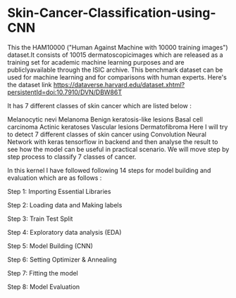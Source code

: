 # Skin-Cancer-Classification-using-CNN
This the HAM10000 ("Human Against Machine with 10000 training images") dataset.It consists of 10015 dermatoscopicimages which are released as a training set for academic machine learning purposes and are publiclyavailable through the ISIC archive. This benchmark dataset can be used for machine learning and for comparisons with human experts.
Here's the dataset link https://dataverse.harvard.edu/dataset.xhtml?persistentId=doi:10.7910/DVN/DBW86T

It has 7 different classes of skin cancer which are listed below :

Melanocytic nevi
Melanoma
Benign keratosis-like lesions
Basal cell carcinoma
Actinic keratoses
Vascular lesions
Dermatofibroma
Here I will try to detect 7 different classes of skin cancer using Convolution Neural Network with keras tensorflow in backend and then analyse the result to see how the model can be useful in practical scenario. We will move step by step process to classify 7 classes of cancer.

In this kernel I have followed following 14 steps for model building and evaluation which are as follows :

Step 1: Importing Essential Libraries

Step 2: Loading data and Making labels

Step 3: Train Test Split

Step 4: Exploratory data analysis (EDA)

Step 5: Model Building (CNN)

Step 6: Setting Optimizer & Annealing

Step 7: Fitting the model

Step 8: Model Evaluation
